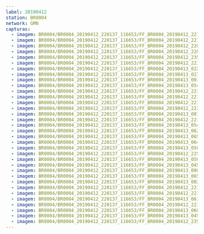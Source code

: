 ```yaml
---
label: 20190412
station: BR0004
network: GMN
capturas:
  - imagem: BR0004/BR0004_20190412_220137_116653/FF_BR0004_20190412_221825_341_0024320.fits_maxpixel.jpg
  - imagem: BR0004/BR0004_20190412_220137_116653/FF_BR0004_20190412_221835_587_0024576.fits_maxpixel.jpg
  - imagem: BR0004/BR0004_20190412_220137_116653/FF_BR0004_20190412_220551_542_0005632.fits_maxpixel.jpg
  - imagem: BR0004/BR0004_20190412_220137_116653/FF_BR0004_20190412_220508_534_0004608.fits_maxpixel.jpg
  - imagem: BR0004/BR0004_20190412_220137_116653/FF_BR0004_20190412_235500_413_0168704.fits_maxpixel.jpg
  - imagem: BR0004/BR0004_20190412_220137_116653/FF_BR0004_20190412_221906_335_0025344.fits_maxpixel.jpg
  - imagem: BR0004/BR0004_20190412_220137_116653/FF_BR0004_20190413_022806_872_0397312.fits_maxpixel.jpg
  - imagem: BR0004/BR0004_20190412_220137_116653/FF_BR0004_20190413_023052_385_0401408.fits_maxpixel.jpg
  - imagem: BR0004/BR0004_20190412_220137_116653/FF_BR0004_20190413_001451_968_0198400.fits_maxpixel.jpg
  - imagem: BR0004/BR0004_20190412_220137_116653/FF_BR0004_20190413_054710_493_0694016.fits_maxpixel.jpg
  - imagem: BR0004/BR0004_20190412_220137_116653/FF_BR0004_20190412_221856_137_0025088.fits_maxpixel.jpg
  - imagem: BR0004/BR0004_20190412_220137_116653/FF_BR0004_20190412_221414_234_0018176.fits_maxpixel.jpg
  - imagem: BR0004/BR0004_20190412_220137_116653/FF_BR0004_20190412_221703_276_0022272.fits_maxpixel.jpg
  - imagem: BR0004/BR0004_20190412_220137_116653/FF_BR0004_20190412_222152_059_0029440.fits_maxpixel.jpg
  - imagem: BR0004/BR0004_20190412_220137_116653/FF_BR0004_20190413_001502_522_0198656.fits_maxpixel.jpg
  - imagem: BR0004/BR0004_20190412_220137_116653/FF_BR0004_20190412_221008_085_0012032.fits_maxpixel.jpg
  - imagem: BR0004/BR0004_20190412_220137_116653/FF_BR0004_20190413_054720_732_0694272.fits_maxpixel.jpg
  - imagem: BR0004/BR0004_20190412_220137_116653/FF_BR0004_20190413_062445_830_0749568.fits_maxpixel.jpg
  - imagem: BR0004/BR0004_20190412_220137_116653/FF_BR0004_20190413_065545_168_0795904.fits_maxpixel.jpg
  - imagem: BR0004/BR0004_20190412_220137_116653/FF_BR0004_20190413_064550_022_0781056.fits_maxpixel.jpg
  - imagem: BR0004/BR0004_20190412_220137_116653/FF_BR0004_20190413_050223_939_0627456.fits_maxpixel.jpg
  - imagem: BR0004/BR0004_20190412_220137_116653/FF_BR0004_20190412_225006_142_0071680.fits_maxpixel.jpg
  - imagem: BR0004/BR0004_20190412_220137_116653/FF_BR0004_20190413_050203_430_0626944.fits_maxpixel.jpg
  - imagem: BR0004/BR0004_20190412_220137_116653/FF_BR0004_20190413_045746_936_0620544.fits_maxpixel.jpg
  - imagem: BR0004/BR0004_20190412_220137_116653/FF_BR0004_20190413_000730_955_0187392.fits_maxpixel.jpg
  - imagem: BR0004/BR0004_20190412_220137_116653/FF_BR0004_20190413_065534_918_0795648.fits_maxpixel.jpg
  - imagem: BR0004/BR0004_20190412_220137_116653/FF_BR0004_20190413_002652_230_0216320.fits_maxpixel.jpg
  - imagem: BR0004/BR0004_20190412_220137_116653/FF_BR0004_20190412_221916_588_0025600.fits_maxpixel.jpg
  - imagem: BR0004/BR0004_20190412_220137_116653/FF_BR0004_20190412_221845_865_0024832.fits_maxpixel.jpg
  - imagem: BR0004/BR0004_20190412_220137_116653/FF_BR0004_20190413_061724_808_0738560.fits_maxpixel.jpg
  - imagem: BR0004/BR0004_20190412_220137_116653/FF_BR0004_20190412_221804_818_0023808.fits_maxpixel.jpg
  - imagem: BR0004/BR0004_20190412_220137_116653/FF_BR0004_20190413_060805_228_0724992.fits_maxpixel.jpg
  - imagem: BR0004/BR0004_20190412_220137_116653/FF_BR0004_20190413_045807_403_0621056.fits_maxpixel.jpg
  - imagem: BR0004/BR0004_20190412_220137_116653/FF_BR0004_20190412_235348_644_0166912.fits_maxpixel.jpg
---
```

